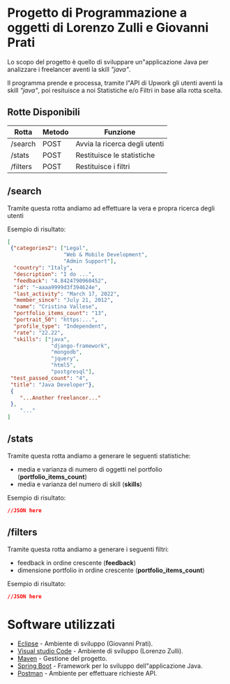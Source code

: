 # Progetto di Programmazione a oggetti di Lorenzo Zulli e Giovanni Prati
Lo scopo del progetto è quello di sviluppare un"applicazione Java per analizzare i freelancer aventi la skill *"java"*.

Il programma prende e processa, tramite l"API di Upwork gli utenti aventi la skill *"java"*, poi resituisce a noi Statistiche e/o Filtri in base alla rotta scelta.

## Rotte Disponibili
| Rotta     | Metodo | Funzione                      |
|-----------|--------|-------------------------------|
| /search   | POST   | Avvia la ricerca degli utenti |
| /stats    | POST   | Restituisce le statistiche    |
| /filters  | POST   | Restituisce i filtri          |

## /search
Tramite questa rotta andiamo ad effettuare la vera e propra ricerca degli utenti

Esempio di risultato:
```json
[
 {"categories2": ["Legal",
                  "Web & Mobile Development",
                  "Admin Support"],
  "country": "Italy",
  "description": "I do ...",
  "feedback": "4.8424790960452",
  "id": "~aaaa9999d3f394624e",
  "last_activity": "March 17, 2022",
  "member_since": "July 21, 2012",
  "name": "Cristina Vallese",
  "portfolio_items_count": "13",
  "portrait_50": "https:...",
  "profile_type": "Independent",
  "rate": "22.22",
  "skills": ["java",
              "django-framework",
              "mongodb",
              "jquery",
              "html5",
              "postgresql"],
 "test_passed_count": "4",
 "title": "Java Developer"},
 {
    "...Another freelancer..."
 },
    "..."
]
```

## /stats
Tramite questa rotta andiamo a generare le seguenti statistiche:
* media e varianza di numero di oggetti nel portfolio (**portfolio_items_count**)
* media e varianza del numero di skill (**skills**)
  
Esempio di risultato:
```json
//JSON here
```

## /filters
Tramite questa rotta andiamo a generare i seguenti filtri:
* feedback in ordine crescente (**feedback**)
* dimensione portfolio in ordine crescente (**portfolio_items_count**)

Esempio di risultato: 
```json
//JSON here
```

# Software utilizzati
* [Eclipse](https://www.eclipse.org/downloads/) - Ambiente di sviluppo (Giovanni Prati).
* [Visual studio Code](https://code.visualstudio.com/Download) - Ambiente di sviluppo (Lorenzo Zulli).
* [Maven](https://maven.apache.org/) - Gestione del progetto.
* [Spring Boot](https://spring.io/projects/spring-boot) - Framework per lo sviluppo dell"applicazione Java.
* [Postman](https://www.postman.com/) - Ambiente per effettuare richieste API.